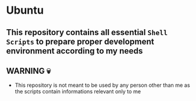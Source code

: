 # Ubuntu

## This repository contains all essential `Shell Scripts` to prepare proper development environment according to my needs

## **WARNING 💀**

- This repository is not meant to be used by any person other than me as the scripts contain informations relevant only to me
